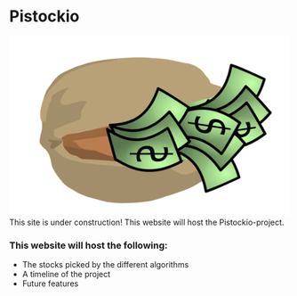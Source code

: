 # Pistockio
![IconImage](smallIcon.png)  
This site is under construction!
This website will host the Pistockio-project.

### This website will host the following:
* The stocks picked by the different algorithms
* A timeline of the project
* Future features
